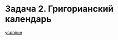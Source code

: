 # Задача 2. Григорианский календарь

[условие](https://docs.google.com/viewer?a=v&pid=sites&srcid=ZGVmYXVsdGRvbWFpbnxuZ3Vvb3B8Z3g6NTBiODNlMTQxZDk3NTExMw)
